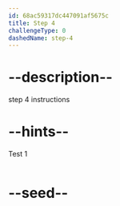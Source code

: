 ```yaml
---
id: 68ac59317dc447091af5675c
title: Step 4
challengeType: 0
dashedName: step-4
---
```


# --description--

step 4 instructions

# --hints--

Test 1

```js

```

# --seed--

